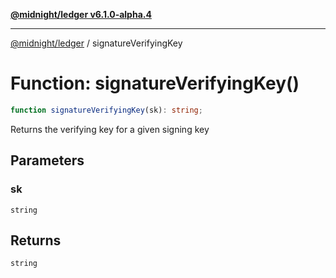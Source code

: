 [**@midnight/ledger v6.1.0-alpha.4**](../README.md)

***

[@midnight/ledger](../globals.md) / signatureVerifyingKey

# Function: signatureVerifyingKey()

```ts
function signatureVerifyingKey(sk): string;
```

Returns the verifying key for a given signing key

## Parameters

### sk

`string`

## Returns

`string`
